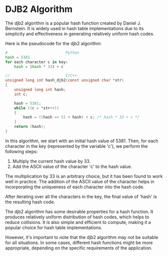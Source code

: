 # DJB2 Algorithm

The djb2 algorithm is a popular hash function created by Daniel J. Bernstein. It is widely used in hash table implementations due to its simplicity and effectiveness in generating relatively uniform hash codes.

Here is the pseudocode for the djb2 algorithm:

```Python
#                          Python
hash = 5381
for each character c in key:
    hash = (hash * 33) + c
```
```c
//                         C/C++
unsigned long int hash_djb2(const unsigned char *str)
{
	unsigned long int hash;
	int c;

	hash = 5381;
	while ((c = *str++))
	{
		hash = ((hash << 5) + hash) + c; /* hash * 33 + c */
	}
	return (hash);
}
```

In this algorithm, we start with an initial hash value of 5381. Then, for each character in the key (represented by the variable 'c'), we perform the following steps:

1. Multiply the current hash value by 33.
2. Add the ASCII value of the character 'c' to the hash value.

The multiplication by 33 is an arbitrary choice, but it has been found to work well in practice. The addition of the ASCII value of the character helps in incorporating the uniqueness of each character into the hash code.

After iterating over all the characters in the key, the final value of 'hash' is the resulting hash code.

The djb2 algorithm has some desirable properties for a hash function. It produces relatively uniform distribution of hash codes, which helps to reduce collisions. It is also simple and efficient to compute, making it a popular choice for hash table implementations.

However, it's important to note that the djb2 algorithm may not be suitable for all situations. In some cases, different hash functions might be more appropriate, depending on the specific requirements of the application.

